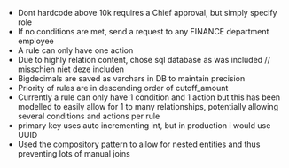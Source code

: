 
- Dont hardcode above 10k requires a Chief approval, but simply specify role
- If no conditions are met, send a request to any FINANCE department employee
- A rule can only have one action
- Due to highly relation content, chose sql database as was included // misschien niet deze includen
- Bigdecimals are saved as varchars in DB to maintain precision
- Priority of rules are in descending order of cutoff_amount
- Currently a rule can only have 1 condition and 1 action but this has been modelled to easily allow for 1 to many relationships, potentially allowing several conditions and actions per rule
- primary key uses auto incrementing int, but in production i would use UUID
- Used the compository pattern to allow for nested entities and thus preventing lots of manual joins
